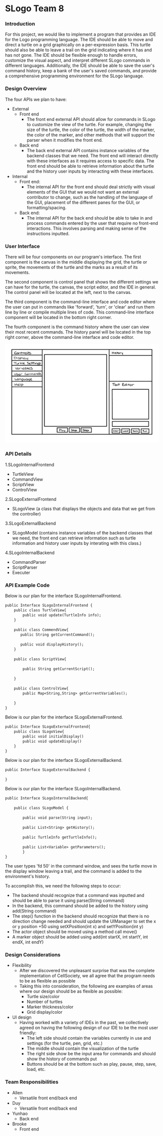 SLogo Team 8 
===

### Introduction

For this project, we would like to implement a program that provides an IDE for the Logo programming language. The IDE should be able to move and direct a turtle on a grid graphically on a per-expression basis. This turtle should also be able to leave a trail on the grid indicating where it has and has not gone. The IDE should be flexible enough to handle errors, customize the visual aspect, and interpret different SLogo commands in different languages. Additionally, the IDE should be able to save the user's command history, keep a bank of the user's saved commands, and provide a comprehensive programming environment for the SLogo language.

### Design Overview
The four APIs we plan to have:
- External
    - Front end
        - The front end external API should allow for commands in SLogo to customize the view of the turtle. For example, changing the size of the turtle, the color of the turtle, the width of the marker, the color of the marker, and other methods that will support the parser when it modifies the front end.
    - Back end
        - The back end external API contains instance variables of the backend classes that we need. The front end will interact directly with these interfaces as it requires access to specific data. The front end should be able to retrieve information about the turtle and the history user inputs by interacting with these interfaces.
- Internal 
    - Front end:
        - The internal API for the front end should deal strictly with visual elements of the GUI that we would not want an external contributor to change, such as the handling of the language of the GUI, placement of the different panes for the GUI, or formatting/spacing.
    - Back end:
        - The internal API for the back end should be able to take in and process commands entered by the user that require no front-end interactions. This involves parsing and making sense of the instructions inputted.


### User Interface

There will be four components on our program's interface. The first component is the canvas in the middle displaying the grid, the turtle or sprite, the movements of the turtle and the marks as a result of its movements. 

The second component is control panel that shows the different settings we can have for the turtle, the canvas, the script editor, and the IDE in general. The control panel will be located at the left, next to the canvas.

The third component is the command-line interface and code editor where the user can put in commands like 'forward', 'turn', or 'clear' and run them line by line or compile multiple lines of code. This command-line interface component will be located in the bottom right corner.

The fourth component is the command history where the user can view their most recent commands. The history panel will be located in the top right corner, above the command-line interface and code editor.


![Plan Image](slogoViewPlan.png "IDE initial plan")

### API Details 

1.SLogoInternalFrontend
  - TurtleView
  - CommandView
  - ScriptView
  - ControlView

2.SLogoExternalFrontend

  - SLogoView (a class that displays the objects and data that we get from the controller)

3.SLogoExternalBackend
 
  - SLogoModel (contains instance variables of the backend classes that we need, the front end can retrieve information such as turtle information and history user inputs by interating with this class.)

4.SLogoInternalBackend

 - CommandParser
 - ScriptParser
 - Executer

### API Example Code

Below is our plan for the interface SLogoInternalFrontend.
    
    public Interface SLogoInternalFrontend {
        public class TurtleView{
            public void update(TurtleInfo info);
        }

        public class CommendView{
           public String getCurrentCommand(); 
           
           public void displayHistory(); 
        }

        public class ScriptView{
        
            public String getCurrentScript(); 

        }

        public class ControlView{
            public Map<String,String> getCurrentVariables(); 

        }
    }

Below is our plan for the interface SLogoExternalFrontend.

    public Interface SLogoExternalFrontend{
        public class SLogoView{
            public void initialDisplay()
            public void updateDisplay()
        }
    }

Below is our plan for the interface SLogoExternalBackend.

    public Interface SLogoExternalBackend {
    
    }
    
    
    
Below is our plan for the interface SLogoInternalBackend.

    public Interface SLogoInternalBackend{

        public class SLogoModel {

            public void parse(String input);

            public List<String> getHistory();

            public TurtleInfo getTurtleInfo();

            public List<Variable> getParameters();
            }
    }

The user types 'fd 50' in the command window, and sees the turtle move in the display window leaving a trail, and the command is added to the environment's history.

To accomplish this, we need the following steps to occur:
- The backend should recognize that a command was inputted and should be able to parse it using parse(String command)
- In the backend, this command should be added to the history using add(String command)
- The step() function in the backend should recognize that there is no direction change needed and should update the UIManager to set the x or y position +50 using setXPosition(int x) and setYPosition(int y)
- The actor object should be moved using a method call move()
- A marker object should be added using add(int startX, int startY, int endX, int endY)
    
### Design Considerations 
- Flexibility
    - After we discovered the unpleasant surprise that was the complete implementation of CellSociety, we all agree that the program needs to be as flexible as possible
    - Taking this into consideration, the following are examples of areas where our design should be as flexible as possible:
        - Turtle size/color
        - Number of turtles
        - Marker thickness/color
        - Grid display/color
- UI design
    - Having worked with a variety of IDEs in the past, we collectively agreed on having the following design of our IDE to be the most user friendly:
        - The left side should contain the variables currently in use and settings (for the turtle, pen, grid, etc.) 
        - The middle should contain the visualization of the turtle
        - The right side show be the input area for commands and should show the history of commands put
        - Buttons should be at the bottom such as play, pause, step, save, load, etc.

### Team Responsibilities
- Allen
    - Versatile front end/back end
- Duy
    - Versatile front end/back end
- Yunhao
    - Back end
- Brooke
    - Front end


